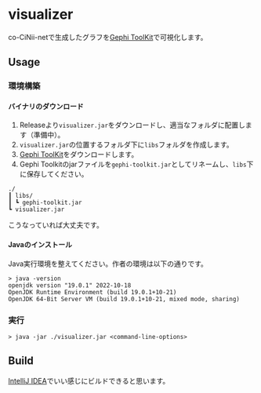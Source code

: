 # visualizer
co-CiNii-netで生成したグラフを[Gephi ToolKit](https://gephi.org/toolkit/)で可視化します。

## Usage
### 環境構築
#### バイナリのダウンロード
1. Releaseより`visualizer.jar`をダウンロードし、適当なフォルダに配置します（準備中）。
2. `visualizer.jar`の位置するフォルダ下に`libs`フォルダを作成します。
3. [Gephi ToolKit](https://gephi.org/toolkit/)をダウンロードします。
4. Gephi Toolkitのjarファイルを`gephi-toolkit.jar`としてリネームし、`libs`下に保存してください。
```
./
┃ libs/
┃ ┗ gephi-toolkit.jar
┗ visualizer.jar
```
こうなっていれば大丈夫です。
#### Javaのインストール
Java実行環境を整えてください。作者の環境は以下の通りです。
```
> java -version
openjdk version "19.0.1" 2022-10-18
OpenJDK Runtime Environment (build 19.0.1+10-21)
OpenJDK 64-Bit Server VM (build 19.0.1+10-21, mixed mode, sharing)
```
### 実行
```
> java -jar ./visualizer.jar <command-line-options>
```

## Build
[IntelliJ IDEA](https://www.jetbrains.com/ja-jp/idea/)でいい感じにビルドできると思います。
